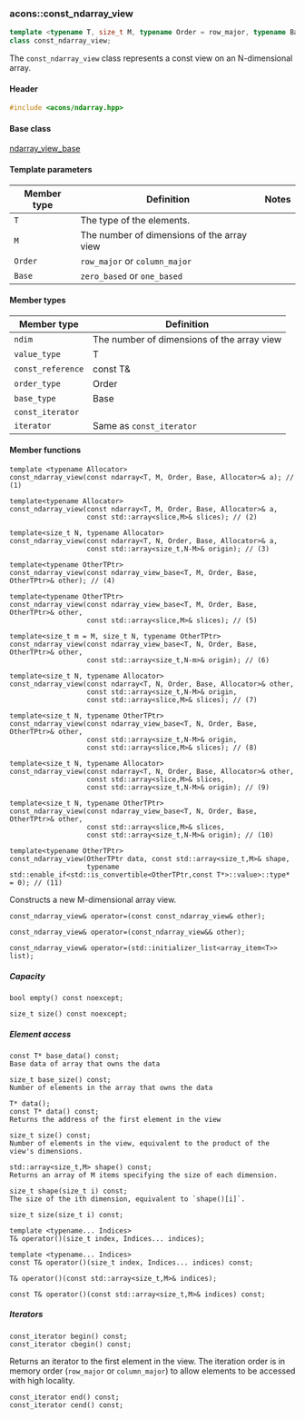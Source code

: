 ### acons::const_ndarray_view

```c++
template <typename T, size_t M, typename Order = row_major, typename Base = zero_based>
class const_ndarray_view;
```
The `const_ndarray_view` class represents a const view on an N-dimensional array.

#### Header
```c++
#include <acons/ndarray.hpp>
```

#### Base class

[ndarray_view_base](ndarray_view_base.md)

#### Template parameters

Member type                         |Definition|Notes
------------------------------------|----------|--------------------
`T`|The type of the elements.|
`M`|The number of dimensions of the array view|
`Order`|`row_major` or `column_major`|
`Base`|`zero_based` or `one_based`|

#### Member types

Member type                         |Definition
------------------------------------|------------------------------
`ndim`|The number of dimensions of the array view
`value_type`|T
`const_reference`|const T&
`order_type`|Order
`base_type`|Base
`const_iterator`|
`iterator`|Same as `const_iterator`

#### Member functions

    template <typename Allocator>
    const_ndarray_view(const ndarray<T, M, Order, Base, Allocator>& a); // (1)

    template<typename Allocator>
    const_ndarray_view(const ndarray<T, M, Order, Base, Allocator>& a, 
                       const std::array<slice,M>& slices); // (2)

    template<size_t N, typename Allocator>
    const_ndarray_view(const ndarray<T, N, Order, Base, Allocator>& a, 
                       const std::array<size_t,N-M>& origin); // (3)

    template<typename OtherTPtr>
    const_ndarray_view(const ndarray_view_base<T, M, Order, Base, OtherTPtr>& other); // (4)

    template<typename OtherTPtr>
    const_ndarray_view(const ndarray_view_base<T, M, Order, Base, OtherTPtr>& other, 
                       const std::array<slice,M>& slices); // (5)

    template<size_t m = M, size_t N, typename OtherTPtr>
    const_ndarray_view(const ndarray_view_base<T, N, Order, Base, OtherTPtr>& other, 
                       const std::array<size_t,N-m>& origin); // (6)

    template<size_t N, typename Allocator>
    const_ndarray_view(const ndarray<T, N, Order, Base, Allocator>& other, 
                       const std::array<size_t,N-M>& origin,
                       const std::array<slice,M>& slices); // (7)

    template<size_t N, typename OtherTPtr>
    const_ndarray_view(const ndarray_view_base<T, N, Order, Base, OtherTPtr>& other, 
                       const std::array<size_t,N-M>& origin,
                       const std::array<slice,M>& slices); // (8)

    template<size_t N, typename Allocator>
    const_ndarray_view(const ndarray<T, N, Order, Base, Allocator>& other,
                       const std::array<slice,M>& slices, 
                       const std::array<size_t,N-M>& origin); // (9)

    template<size_t N, typename OtherTPtr>
    const_ndarray_view(const ndarray_view_base<T, N, Order, Base, OtherTPtr>& other,
                       const std::array<slice,M>& slices, 
                       const std::array<size_t,N-M>& origin); // (10)

    template<typename OtherTPtr>
    const_ndarray_view(OtherTPtr data, const std::array<size_t,M>& shape,
                       typename std::enable_if<std::is_convertible<OtherTPtr,const T*>::value>::type* = 0); // (11)

Constructs a new M-dimensional array view.

    const_ndarray_view& operator=(const const_ndarray_view& other);

    const_ndarray_view& operator=(const_ndarray_view&& other);

    const_ndarray_view& operator=(std::initializer_list<array_item<T>> list);

##### Capacity

    bool empty() const noexcept;

    size_t size() const noexcept;

##### Element access

    const T* base_data() const;
    Base data of array that owns the data 

    size_t base_size() const;
    Number of elements in the array that owns the data

    T* data();
    const T* data() const;
    Returns the address of the first element in the view

    size_t size() const;
    Number of elements in the view, equivalent to the product of the view's dimensions.

    std::array<size_t,M> shape() const;
    Returns an array of M items specifying the size of each dimension.

    size_t shape(size_t i) const;
    The size of the ith dimension, equivalent to `shape()[i]`.

    size_t size(size_t i) const;

    template <typename... Indices>
    T& operator()(size_t index, Indices... indices); 

    template <typename... Indices>
    const T& operator()(size_t index, Indices... indices) const;

    T& operator()(const std::array<size_t,M>& indices); 

    const T& operator()(const std::array<size_t,M>& indices) const; 

##### Iterators
    const_iterator begin() const;
    const_iterator cbegin() const;
Returns an iterator to the first element in the view. The iteration order is in memory order (`row_major` or `column_major`)
to allow elements to be accessed with high locality.

    const_iterator end() const;
    const_iterator cend() const;

  

